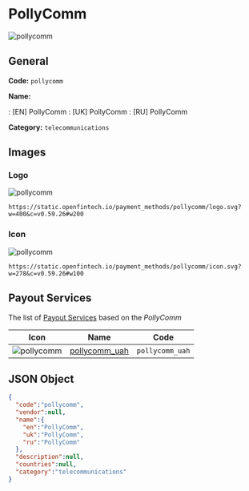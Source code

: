 
# PollyComm 
![pollycomm](https://static.openfintech.io/payment_methods/pollycomm/logo.svg?w=400&c=v0.59.26#w200)  

## General 
**Code:** `pollycomm` 
 
**Name:** 
 
:	[EN] PollyComm 
:	[UK] PollyComm 
:	[RU] PollyComm 
 
**Category:** `telecommunications` 
 

## Images 

### Logo 
![pollycomm](https://static.openfintech.io/payment_methods/pollycomm/logo.svg?w=400&c=v0.59.26#w200)  

```
https://static.openfintech.io/payment_methods/pollycomm/logo.svg?w=400&c=v0.59.26#w200
```  

### Icon 
![pollycomm](https://static.openfintech.io/payment_methods/pollycomm/icon.svg?w=278&c=v0.59.26#w100)  

```
https://static.openfintech.io/payment_methods/pollycomm/icon.svg?w=278&c=v0.59.26#w100
```  

## Payout Services 
 
The list of [Payout Services](/payout-services/) based on the _PollyComm_ 

|Icon|Name|Code| 
|:---:|:---:|:---:| 
|![pollycomm](https://static.openfintech.io/payout_methods/pollycomm/icon.svg?w=278&c=v0.59.26#w40) |[pollycomm_uah](/payout-services/pollycomm_uah/)|`pollycomm_uah`| 
 

## JSON Object 

```json
{
  "code":"pollycomm",
  "vendor":null,
  "name":{
    "en":"PollyComm",
    "uk":"PollyComm",
    "ru":"PollyComm"
  },
  "description":null,
  "countries":null,
  "category":"telecommunications"
}
```  
